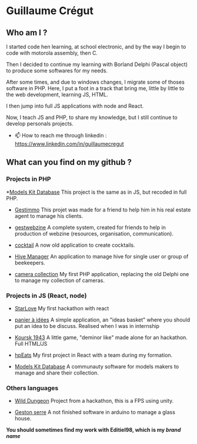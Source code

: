 # Guillaume Crégut

## Who am I ?

I started code hen learning, at school electronic, and by the way I begin to code with motorola assembly, then C.

Then I decided to continue my learning with Borland Delphi (Pascal object) to produce some softwares for my needs.

After some times, and due to windows changes, I migrate some of thoses software in PHP. Here, I put a foot in a track that bring me, little by little to the web development, learning JS, HTML.

I then jump into full JS applications with node and React.

Now, I teach JS and PHP, to share my knowledge, but I still continue to develop personals projects.

- 📫 How to reach me through linkedin : https://www.linkedin.com/in/guillaumecregut

## What can you find on my github ?

### Projects in PHP

*[Models Kit Database](https://github.com/GuillaumeCregut/ModelsKitDatabasePhp)
This project is the same as in JS, but recoded in full PHP.

* [Gestimmo](https://github.com/GuillaumeCregut/gestimmo)
This projet was made for a friend to help him in his real estate agent to manage his clients.

* [gestwebzine](https://github.com/GuillaumeCregut/gestwebzine)
A complete system, created for friends to help in production of webzine (resources, organisation, communication).

* [cocktail](https://github.com/GuillaumeCregut/cocktail)
A now old application to create cocktails.

* [Hive Manager](https://github.com/GuillaumeCregut/hive_manager)
An application to manage hive for single user or group of beekeepers.

* [camera collection](https://github.com/GuillaumeCregut/camera_collection)
My first PHP application, replacing the old Delphi one to manage my collection of cameras.

### Projects in JS (React, node)

* [StarLove](https://github.com/GuillaumeCregut/starLove)
My first hackathon with react

* [panier à idées](https://github.com/GuillaumeCregut/panieridees)
A simple application, an "ideas basket" where you should put an idea to be discuss. Realised when I was in internship

* [Koursk 1943](https://github.com/GuillaumeCregut/hackthon0623)
A little game, "deminor like" made alone for an hackathon. Full HTML/JS

* [hpEats](https://github.com/GuillaumeCregut/hpeats)
My first project in React with a team during my formation.

* [Models Kit Database](https://github.com/GuillaumeCregut/ModelsKitDatabase)
A communauty software for models makers to manage and share their collection.

### Others languages

* [Wild Dungeon](https://github.com/GuillaumeCregut/WildDungeon)
Project from a hackathon, this is a FPS using unity.

* [Geston serre](https://github.com/GuillaumeCregut/GestionSerre)
A not finished software in arduino to manage a glass house.

**You should sometimes find my work with Editiel98, which is my _brand name_**